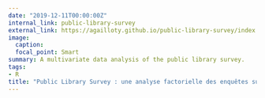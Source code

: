 ```yaml
---
date: "2019-12-11T00:00:00Z"
internal_link: public-library-survey
external_link: https://agailloty.github.io/public-library-survey/index.html
image:
  caption: 
  focal_point: Smart
summary: A multivariate data analysis of the public library survey.
tags: 
- R
title: "Public Library Survey : une analyse factorielle des enquêtes sur les bibliothèques publiques américaines"
---
```

